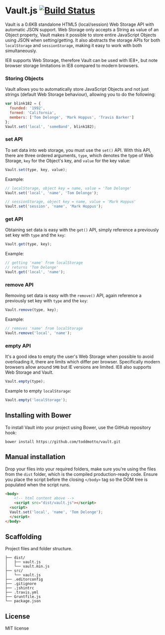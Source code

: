 # Vault.js [![Build Status](https://travis-ci.org/toddmotto/vault.png)](https://travis-ci.org/toddmotto/vault)

Vault is a 0.6KB standalone HTML5 (local/session) Web Storage API with automatic JSON support. Web Storage only accepts a String as value of an Object property, Vault makes it possible to store entire JavaScript Objects using JSON when setting/getting. It also abstracts the storage APIs for both `localStorage` and `sessionStorage`, making it easy to work with both simultaneously.

IE8 supports Web Storage, therefore Vault can be used with IE8+, but note browser storage limitations in IE8 compared to modern browsers.

### Storing Objects
Vault allows you to automatically store JavaScript Objects and not just strings (default Web Storage behaviour), allowing you to do the following:

```javascript
var blink182 = {
  founded: '1992',
  formed: 'California',
  members: ['Tom Delonge', 'Mark Hoppus', 'Travis Barker']
};
Vault.set('local', 'someBand', blink182);
```

### set API
To set data into web storage, you must use the `set()` API. With this API, there are three ordered arguments, `type`, which denotes the type of Web Storage, `key` for the Object's key, and `value` for the key value:

```javascript
Vault.set(type, key, value);
```

Example:

```javascript
// localStorage, object key = name, value = 'Tom Delonge'
Vault.set('local', 'name', 'Tom Delonge');

// sessionStorage, object key = name, value = 'Mark Hoppus'
Vault.set('session', 'name', 'Mark Hoppus');
```

### get API
Obtaining set data is easy with the `get()` API, simply reference a previously set key with `type` and the `key`:

```javascript
Vault.get(type, key);
```

Example:

```javascript
// getting 'name' from localStorage
// returns 'Tom Delonge'
Vault.get('local', 'name');
```

### remove API
Removing set data is easy with the `remove()` API, again reference a previously set key with `type` and the `key`:

```javascript
Vault.remove(type, key);
```

Example:

```javascript
// removes 'name' from localStorage
Vault.remove('local', 'name');
```

### empty API
It's a good idea to empty the user's Web Storage when possible to avoid overloading it, there are limits which differ per browser. Specifically modern browsers allow around `5MB` but IE versions are limited. IE8 also supports Web Storage and Vault.

```javascript
Vault.empty(type);
```

Example to empty `localStorage`:

```javascript
Vault.empty('localStorage');
```

## Installing with Bower
To install Vault into your project using Bower, use the GitHub repository hook:

```
bower install https://github.com/toddmotto/vault.git
```

## Manual installation
Drop your files into your required folders, make sure you're using the files from the `dist` folder, which is the compiled production-ready code. Ensure you place the script before the closing `</body>` tag so the DOM tree is populated when the script runs.
	
```html
<body>
	<!-- html content above -->
	<script src="dist/vault.js"></script>
  <script>
  Vault.set('local', 'name', 'Tom Delonge');
  </script>
</body>
```

## Scaffolding
Project files and folder structure.

```
├── dist/
│   ├── vault.js
│   └── vault.min.js
├── src/
│   └── vault.js
├── .editorconfig
├── .gitignore
├── .jshintrc
├── .travis.yml
├── Gruntfile.js
└── package.json
```

## License
MIT license
